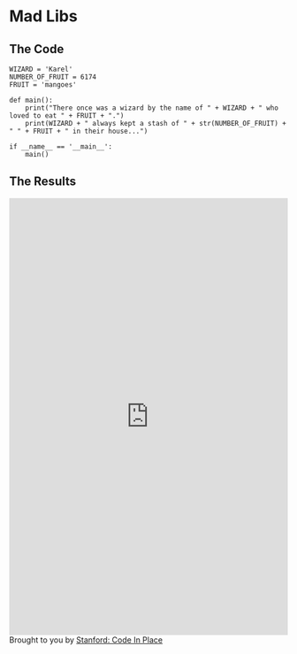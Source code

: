 # Mad Libs

## The Code

```
WIZARD = 'Karel'
NUMBER_OF_FRUIT = 6174
FRUIT = 'mangoes'

def main():
    print("There once was a wizard by the name of " + WIZARD + " who loved to eat " + FRUIT + ".")
    print(WIZARD + " always kept a stash of " + str(NUMBER_OF_FRUIT) + " " + FRUIT + " in their house...")

if __name__ == '__main__':
    main()
```

## The Results

<iframe src="https://codeinplace.stanford.edu/cip3/share/YNk7EtL4V1lh3fqTGl3Q" width="100%" height="790px" frameBorder="0" style="border: 0;"></iframe><br>Brought to you by <a href="https://codeinplace.stanford.edu/" target="_blank">Stanford: Code In Place</a>
